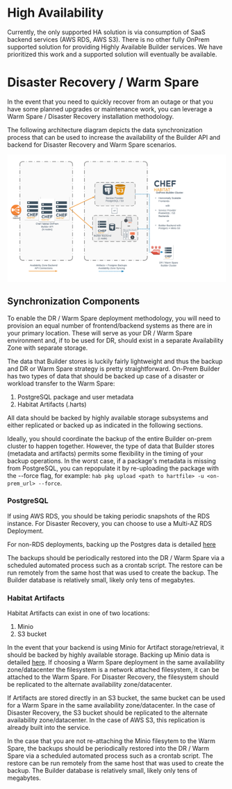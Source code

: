 # High Availability

Currently, the only supported HA solution is via consumption of SaaS backend services (AWS RDS, AWS S3).
There is no other fully OnPrem supported solution for providing Highly Available Builder services.
We have prioritized this work and a supported solution will eventually be available.

# Disaster Recovery / Warm Spare

In the event that you need to quickly recover from an outage or that you have some planned upgrades
or maintenance work, you can leverage a Warm Spare / Disaster Recovery installation methodology.

The following architecture diagram depicts the data synchronization process that can be used to
increase the availability of the Builder API and backend for Disaster Recovery and Warm Spare
scenarios.

![onprem architecture](../images/builder_architecture.png)

## Synchronization Components

To enable the DR / Warm Spare deployment methodology, you will need to provision an equal number of
frontend/backend systems as there are in your primary location. These will serve as your DR / Warm
Spare environment and, if to be used for DR, should exist in a separate Availability Zone with
separate storage.

The data that Builder stores is luckily fairly lightweight and thus the backup and DR or Warm Spare
strategy is pretty straightforward. On-Prem Builder has two types of data that should be backed up
case of a disaster or workload transfer to the Warm Spare:

1. PostgreSQL package and user metadata
1. Habitat Artifacts (.harts)

All data should be backed by highly available storage subsystems and either replicated or backed up
as indicated in the following sections.

Ideally, you should coordinate the backup of the entire Builder on-prem cluster to happen together.
However, the type of data that Builder stores (metadata and artifacts) permits some flexibility in
the timing of your backup operations. In the worst case, if a package's metadata is missing from
PostgreSQL, you can repopulate it by re-uploading the package with the --force flag, for example:
`hab pkg upload <path to hartfile> -u <on-prem_url> --force`.

### PostgreSQL

If using AWS RDS, you should be taking periodic snapshots of the RDS instance. For Disaster Recovery,
you can choose to use a Multi-AZ RDS Deployment.

For non-RDS deployments, backing up the Postgres data is detailed [here](./postgres.md#postgresql-data-backups)

The backups should be periodically restored into the DR / Warm Spare via a scheduled automated process
such as a crontab script. The restore can be run remotely from the same host that was used to create
the backup. The Builder database is relatively small, likely only tens of megabytes.

### Habitat Artifacts

Habitat Artifacts can exist in one of two locations:

1. Minio
1. S3 bucket

In the event that your backend is using Minio for Artifact storage/retrieval, it should be backed by
highly available storage. Backing up Minio data is detailed [here](./minio.md#managing-builder-on-prem-artifacts).
If choosing a Warm Spare deployment in the same availability zone/datacenter the filesystem is a network
attached filesystem, it can be attached to the Warm Spare. For Disaster Recovery, the filesystem should be
replicated to the alternate availability zone/datacenter.

If Artifacts are stored directly in an S3 bucket, the same bucket can be used for a Warm Spare in the
same availability zone/datacenter. In the case of Disaster Recovery, the S3 bucket should be replicated
to the alternate availability zone/datacenter. In the case of AWS S3, this replication is already built into the service.

In the case that you are not re-attaching the Minio filesytem to the Warm Spare, the backups should be
periodically restored into the DR / Warm Spare via a scheduled automated process such as a crontab script.
The restore can be run remotely from the same host that was used to create the backup. The Builder database
is relatively small, likely only tens of megabytes.
